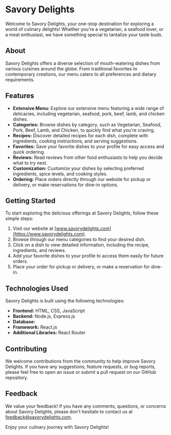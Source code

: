# Savory Delights

Welcome to Savory Delights, your one-stop destination for exploring a world of culinary delights! Whether you're a vegetarian, a seafood lover, or a meat enthusiast, we have something special to tantalize your taste buds.

## About

Savory Delights offers a diverse selection of mouth-watering dishes from various cuisines around the globe. From traditional favorites to contemporary creations, our menu caters to all preferences and dietary requirements.

## Features

- **Extensive Menu:** Explore our extensive menu featuring a wide range of delicacies, including vegetarian, seafood, pork, beef, lamb, and chicken dishes.
- **Categories:** Browse dishes by category, such as Vegetarian, Seafood, Pork, Beef, Lamb, and Chicken, to quickly find what you're craving.
- **Recipes:** Discover detailed recipes for each dish, complete with ingredients, cooking instructions, and serving suggestions.
- **Favorites:** Save your favorite dishes to your profile for easy access and quick ordering.
- **Reviews:** Read reviews from other food enthusiasts to help you decide what to try next.
- **Customization:** Customize your dishes by selecting preferred ingredients, spice levels, and cooking styles.
- **Ordering:** Place orders directly through our website for pickup or delivery, or make reservations for dine-in options.

## Getting Started

To start exploring the delicious offerings at Savory Delights, follow these simple steps:

1. Visit our website at [www.savorydelights.com](https://www.savorydelights.com).
2. Browse through our menu categories to find your desired dish.
3. Click on a dish to view detailed information, including the recipe, ingredients, and reviews.
4. Add your favorite dishes to your profile to access them easily for future orders.
5. Place your order for pickup or delivery, or make a reservation for dine-in.

## Technologies Used

Savory Delights is built using the following technologies:

- **Frontend:** HTML, CSS, JavaScript
- **Backend:** Node.js, Express.js
- **Database:** 
- **Framework:** React.js
- **Additional Libraries:** React Router

## Contributing

We welcome contributions from the community to help improve Savory Delights. If you have any suggestions, feature requests, or bug reports, please feel free to open an issue or submit a pull request on our GitHub repository.

## Feedback

We value your feedback! If you have any comments, questions, or concerns about Savory Delights, please don't hesitate to contact us at feedback@savorydelights.com.

Enjoy your culinary journey with Savory Delights!
